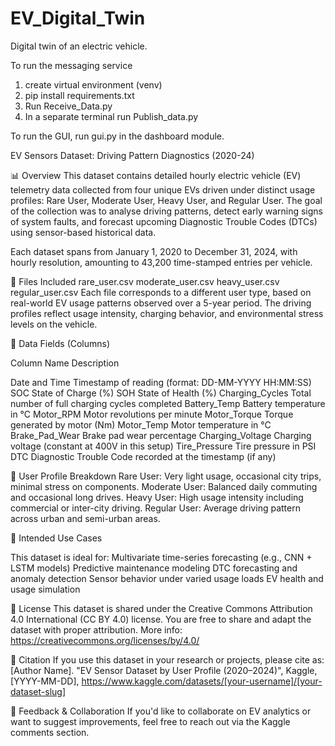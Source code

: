 # EV_Digital_Twin
Digital twin of an electric vehicle.

To run the messaging service
1. create virtual environment (venv)
2. pip install requirements.txt
3. Run Receive_Data.py
4. In a separate terminal run Publish_data.py

To run the GUI, run gui.py in the dashboard module.

EV Sensors Dataset: Driving Pattern Diagnostics (2020-24)

📊 Overview
This dataset contains detailed hourly electric vehicle (EV) telemetry data collected from four unique EVs driven under distinct usage profiles: Rare User, Moderate User, Heavy User, and Regular User. The goal of the collection was to analyse driving patterns, detect early warning signs of system faults, and forecast upcoming Diagnostic Trouble Codes (DTCs) using sensor-based historical data.

Each dataset spans from January 1, 2020 to December 31, 2024, with hourly resolution, amounting to 43,200 time-stamped entries per vehicle.

📁 Files Included
rare_user.csv
moderate_user.csv
heavy_user.csv
regular_user.csv
Each file corresponds to a different user type, based on real-world EV usage patterns observed over a 5-year period. The driving profiles reflect usage intensity, charging behavior, and environmental stress levels on the vehicle.

🧪 Data Fields (Columns)

Column Name Description

Date and Time Timestamp of reading (format: DD-MM-YYYY HH:MM:SS)
SOC State of Charge (%)
SOH State of Health (%)
Charging_Cycles Total number of full charging cycles completed
Battery_Temp Battery temperature in °C
Motor_RPM Motor revolutions per minute
Motor_Torque Torque generated by motor (Nm)
Motor_Temp Motor temperature in °C
Brake_Pad_Wear Brake pad wear percentage
Charging_Voltage Charging voltage (constant at 400V in this setup)
Tire_Pressure Tire pressure in PSI
DTC Diagnostic Trouble Code recorded at the timestamp (if any)

👤 User Profile Breakdown
Rare User: Very light usage, occasional city trips, minimal stress on components.
Moderate User: Balanced daily commuting and occasional long drives.
Heavy User: High usage intensity including commercial or inter-city driving.
Regular User: Average driving pattern across urban and semi-urban areas.

🧠 Intended Use Cases

This dataset is ideal for:
Multivariate time-series forecasting (e.g., CNN + LSTM models)
Predictive maintenance modeling
DTC forecasting and anomaly detection
Sensor behavior under varied usage loads
EV health and usage simulation

📌 License
This dataset is shared under the Creative Commons Attribution 4.0 International (CC BY 4.0) license. You are free to share and adapt the dataset with proper attribution.
More info: https://creativecommons.org/licenses/by/4.0/

🧾 Citation
If you use this dataset in your research or projects, please cite as:
[Author Name]. "EV Sensor Dataset by User Profile (2020–2024)", Kaggle, [YYYY-MM-DD], https://www.kaggle.com/datasets/[your-username]/[your-dataset-slug]

💬 Feedback & Collaboration
If you'd like to collaborate on EV analytics or want to suggest improvements, feel free to reach out via the Kaggle comments section.

